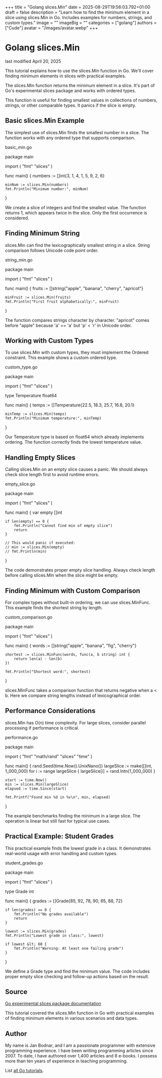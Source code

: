 +++
title = "Golang slices.Min"
date = 2025-08-29T19:56:03.792+01:00
draft = false
description = "Learn how to find the minimum element in a slice using slices.Min in Go. Includes examples for numbers, strings, and custom types."
image = ""
imageBig = ""
categories = ["golang"]
authors = ["Cude"]
avatar = "/images/avatar.webp"
+++

# Golang slices.Min

last modified April 20, 2025

This tutorial explains how to use the slices.Min function in Go.
We'll cover finding minimum elements in slices with practical examples.

The slices.Min function returns the minimum element in a slice.
It's part of Go's experimental slices package and works with ordered types.

This function is useful for finding smallest values in collections of numbers,
strings, or other comparable types. It panics if the slice is empty.

## Basic slices.Min Example

The simplest use of slices.Min finds the smallest number in a slice.
The function works with any ordered type that supports comparison.

basic_min.go
  

package main

import (
    "fmt"
    "slices"
)

func main() {
    numbers := []int{3, 1, 4, 1, 5, 9, 2, 6}
    
    minNum := slices.Min(numbers)
    fmt.Println("Minimum number:", minNum)
}

We create a slice of integers and find the smallest value. The function returns 1,
which appears twice in the slice. Only the first occurrence is considered.

## Finding Minimum String

slices.Min can find the lexicographically smallest string in a slice.
String comparison follows Unicode code point order.

string_min.go
  

package main

import (
    "fmt"
    "slices"
)

func main() {
    fruits := []string{"apple", "banana", "cherry", "apricot"}
    
    minFruit := slices.Min(fruits)
    fmt.Println("First fruit alphabetically:", minFruit)
}

The function compares strings character by character. "apricot" comes before
"apple" because 'a' == 'a' but 'p' &lt; 'r' in Unicode order.

## Working with Custom Types

To use slices.Min with custom types, they must implement the
Ordered constraint. This example shows a custom ordered type.

custom_type.go
  

package main

import (
    "fmt"
    "slices"
)

type Temperature float64

func main() {
    temps := []Temperature{22.5, 18.3, 25.7, 16.8, 20.1}
    
    minTemp := slices.Min(temps)
    fmt.Println("Minimum temperature:", minTemp)
}

Our Temperature type is based on float64 which already
implements ordering. The function correctly finds the lowest temperature value.

## Handling Empty Slices

Calling slices.Min on an empty slice causes a panic. We should
always check slice length first to avoid runtime errors.

empty_slice.go
  

package main

import (
    "fmt"
    "slices"
)

func main() {
    var empty []int
    
    if len(empty) == 0 {
        fmt.Println("Cannot find min of empty slice")
        return
    }
    
    // This would panic if executed:
    // min := slices.Min(empty)
    // fmt.Println(min)
}

The code demonstrates proper empty slice handling. Always check length before
calling slices.Min when the slice might be empty.

## Finding Minimum with Custom Comparison

For complex types without built-in ordering, we can use slices.MinFunc.
This example finds the shortest string by length.

custom_comparison.go
  

package main

import (
    "fmt"
    "slices"
)

func main() {
    words := []string{"apple", "banana", "fig", "cherry"}
    
    shortest := slices.MinFunc(words, func(a, b string) int {
        return len(a) - len(b)
    })
    
    fmt.Println("Shortest word:", shortest)
}

slices.MinFunc takes a comparison function that returns negative
when a &lt; b. Here we compare string lengths instead of lexicographical order.

## Performance Considerations

slices.Min has O(n) time complexity. For large slices, consider
parallel processing if performance is critical.

performance.go
  

package main

import (
    "fmt"
    "math/rand"
    "slices"
    "time"
)

func main() {
    rand.Seed(time.Now().UnixNano())
    largeSlice := make([]int, 1_000_000)
    for i := range largeSlice {
        largeSlice[i] = rand.Intn(1_000_000)
    }
    
    start := time.Now()
    min := slices.Min(largeSlice)
    elapsed := time.Since(start)
    
    fmt.Printf("Found min %d in %v\n", min, elapsed)
}

The example benchmarks finding the minimum in a large slice. The operation is
linear but still fast for typical use cases.

## Practical Example: Student Grades

This practical example finds the lowest grade in a class. It demonstrates real-world
usage with error handling and custom types.

student_grades.go
  

package main

import (
    "fmt"
    "slices"
)

type Grade int

func main() {
    grades := []Grade{85, 92, 78, 90, 65, 88, 72}
    
    if len(grades) == 0 {
        fmt.Println("No grades available")
        return
    }
    
    lowest := slices.Min(grades)
    fmt.Println("Lowest grade in class:", lowest)
    
    if lowest &lt; 60 {
        fmt.Println("Warning: At least one failing grade")
    }
}

We define a Grade type and find the minimum value. The code includes
proper empty slice checking and follow-up actions based on the result.

## Source

[Go experimental slices package documentation](https://pkg.go.dev/golang.org/x/exp/slices)

This tutorial covered the slices.Min function in Go with practical
examples of finding minimum elements in various scenarios and data types.

## Author

My name is Jan Bodnar, and I am a passionate programmer with extensive
programming experience. I have been writing programming articles since 2007.
To date, I have authored over 1,400 articles and 8 e-books. I possess more
than ten years of experience in teaching programming.

List [all Go tutorials](/golang/).